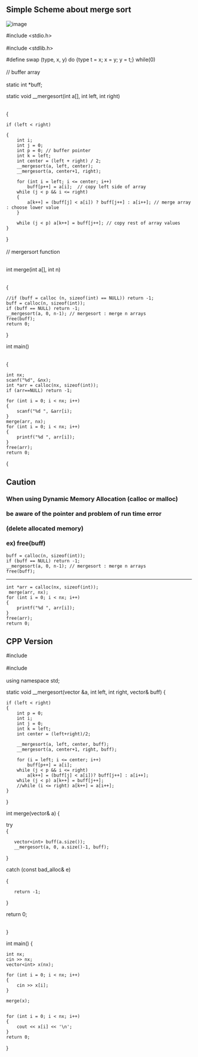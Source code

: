 ## Simple Scheme about merge sort
![image](https://github.com/user-attachments/assets/d187faed-2690-44b6-a595-71be78b17d12)

#include <stdio.h> </br> <br/>
#include <stdlib.h>

#define swap (type, x, y) do {type t = x; x = y; y = t;} while(0) </br> <br/>
// buffer array </br> <br/>
static int *buff;

static void __mergesort(int a[], int left, int right) </br> <br/>

{

    if (left < right)
    
    {
        int i;
        int j = 0;
        int p = 0; // buffer pointer
        int k = left; 
        int center = (left + right) / 2;
        __mergesort(a, left, center); 
        __mergesort(a, center+1, right);
        
        for (int i = left; i <= center; i++)
            buff[p++] = a[i];  // copy left side of array
        while (j < p && i <= right)
        {
            a[k++] = (buff[j] < a[i]) ? buff[j++] : a[i++]; // merge array : choose lower value
        }
        
        while (j < p) a[k++] = buff[j++]; // copy rest of array values
    }
}
</br> <br>
// mergersort function </br> <br/>

int merge(int a[], int n) </br> <br/>

{

    //if (buff = calloc (n, sizeof(int) == NULL)) return -1;
    buff = calloc(n, sizeof(int));
    if (buff == NULL) return -1;
    __mergesort(a, 0, n-1); // mergesort : merge n arrays
    free(buff);
    return 0;
}

int main() </br> <br/>

{

    int nx;
    scanf("%d", &nx);
    int *arr = calloc(nx, sizeof(int));
    if (arr==NULL) return -1;
    
    for (int i = 0; i < nx; i++)
    {
        scanf("%d ", &arr[i);
    }
    merge(arr, nx);
    for (int i = 0; i < nx; i++)
    {
        printf("%d ", arr[i]);
    }
    free(arr);
    return 0;
{

## Caution
### When using Dynamic Memory Allocation (calloc or malloc) </br> <br/> be aware of the pointer and problem of run time error </br> <br/> (delete allocated memory) </br> <br/> ex) free(buff)

    buff = calloc(n, sizeof(int));
    if (buff == NULL) return -1;
    __mergesort(a, 0, n-1); // mergesort : merge n arrays
    free(buff);
--------------------------------------------------------------------------
    int *arr = calloc(nx, sizeof(int));
     merge(arr, nx);
    for (int i = 0; i < nx; i++)
    {
        printf("%d ", arr[i]);
    }
    free(arr);
    return 0;

## CPP Version

#include <iostream> </br> <br/>
#include <vector>  </br> <br>
using namespace std;


static void __mergesort(vector<int> &a, int left, int right, vector<int>& buff)
{

    if (left < right)
    {
        int p = 0;
        int i;
        int j = 0;
        int k = left;
        int center = (left+right)/2;
        
        __mergesort(a, left, center, buff);
        __mergesort(a, center+1, right, buff);
        
        for (i = left; i <= center; i++)
            buff[p++] = a[i];
        while (j < p && i <= right)
            a[k++] = (buff[j] < a[i])? buff[j++] : a[i++];
        while (j < p) a[k++] = buff[j++]; 
        //while (i <= right) a[k++] = a[i++];
    }
}

int merge(vector<int>& a)
{

   try  
   {
   
       vector<int> buff(a.size());
       __mergesort(a, 0, a.size()-1, buff);  
   }
   
   
   catch (const bad_alloc& e) 
   
   {
   
       return -1;
   }
   
   return 0; </br> <br/>
   
}

int main()
{

    int nx;
    cin >> nx;
    vector<int> x(nx);
    
    for (int i = 0; i < nx; i++)
    {
        cin >> x[i];
    }
    
    merge(x);
  
    
    for (int i = 0; i < nx; i++)
    {
        cout << x[i] << '\n';
    }
    return 0;
}
